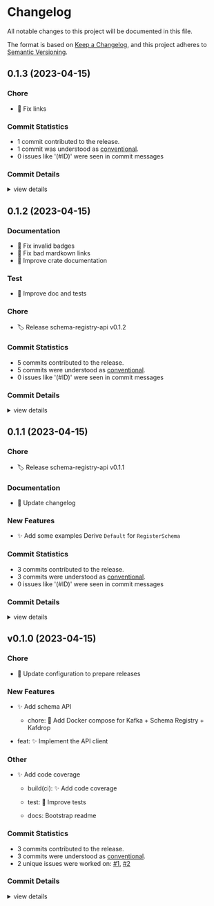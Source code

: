 # Changelog

All notable changes to this project will be documented in this file.

The format is based on [Keep a Changelog](https://keepachangelog.com/en/1.0.0/),
and this project adheres to [Semantic Versioning](https://semver.org/spec/v2.0.0.html).

## 0.1.3 (2023-04-15)

### Chore

 - <csr-id-f72a149825923327b4679d602e3113e44bce9477/> 🐛 Fix links

### Commit Statistics

<csr-read-only-do-not-edit/>

 - 1 commit contributed to the release.
 - 1 commit was understood as [conventional](https://www.conventionalcommits.org).
 - 0 issues like '(#ID)' were seen in commit messages

### Commit Details

<csr-read-only-do-not-edit/>

<details><summary>view details</summary>

 * **Uncategorized**
    - 🐛 Fix links ([`f72a149`](https://github.com/ilaborie/schema-registry-cli/commit/f72a149825923327b4679d602e3113e44bce9477))
</details>

## 0.1.2 (2023-04-15)

<csr-id-546006e723adb1bc3a73d989ec3b166d6fe5af07/>

### Documentation

 - <csr-id-4460f7fd1ceffdb764b2095ccb7615b1326b35ef/> 🐛 Fix invalid badges
 - <csr-id-485a20526eeaf00c681d1bd50310559141f3bbe5/> 🐛 Fix bad mardkown links
 - <csr-id-01f291f5c5241db1cb3df2953377b6041a54bbf3/> 📄 Improve crate documentation

### Test

 - <csr-id-546006e723adb1bc3a73d989ec3b166d6fe5af07/> 🧪 Improve doc and tests

### Chore

 - <csr-id-97a400797eafc4f3cc280fe08f6e12fdfa7a088f/> 🏷️ Release schema-registry-api v0.1.2

### Commit Statistics

<csr-read-only-do-not-edit/>

 - 5 commits contributed to the release.
 - 5 commits were understood as [conventional](https://www.conventionalcommits.org).
 - 0 issues like '(#ID)' were seen in commit messages

### Commit Details

<csr-read-only-do-not-edit/>

<details><summary>view details</summary>

 * **Uncategorized**
    - 🏷️ Release schema-registry-api v0.1.2 ([`97a4007`](https://github.com/ilaborie/schema-registry-cli/commit/97a400797eafc4f3cc280fe08f6e12fdfa7a088f))
    - 🐛 Fix invalid badges ([`4460f7f`](https://github.com/ilaborie/schema-registry-cli/commit/4460f7fd1ceffdb764b2095ccb7615b1326b35ef))
    - 🐛 Fix bad mardkown links ([`485a205`](https://github.com/ilaborie/schema-registry-cli/commit/485a20526eeaf00c681d1bd50310559141f3bbe5))
    - 🧪 Improve doc and tests ([`546006e`](https://github.com/ilaborie/schema-registry-cli/commit/546006e723adb1bc3a73d989ec3b166d6fe5af07))
    - 📄 Improve crate documentation ([`01f291f`](https://github.com/ilaborie/schema-registry-cli/commit/01f291f5c5241db1cb3df2953377b6041a54bbf3))
</details>

## 0.1.1 (2023-04-15)

<csr-id-55b5754c5baae15d6e80aa8daee0afe28787fa21/>

### Chore

 - <csr-id-55b5754c5baae15d6e80aa8daee0afe28787fa21/> 🏷️ Release schema-registry-api v0.1.1

### Documentation

 - <csr-id-b4b319780dfb11f861fcbd5c84c3d2d44794a0e9/> 📄 Update changelog

### New Features

 - <csr-id-d0ac9d29f3b2be482e3ca03e16b35e3fc859c621/> ✨ Add some examples
   Derive `Default` for `RegisterSchema`

### Commit Statistics

<csr-read-only-do-not-edit/>

 - 3 commits contributed to the release.
 - 3 commits were understood as [conventional](https://www.conventionalcommits.org).
 - 0 issues like '(#ID)' were seen in commit messages

### Commit Details

<csr-read-only-do-not-edit/>

<details><summary>view details</summary>

 * **Uncategorized**
    - 🏷️ Release schema-registry-api v0.1.1 ([`55b5754`](https://github.com/ilaborie/schema-registry-cli/commit/55b5754c5baae15d6e80aa8daee0afe28787fa21))
    - 📄 Update changelog ([`b4b3197`](https://github.com/ilaborie/schema-registry-cli/commit/b4b319780dfb11f861fcbd5c84c3d2d44794a0e9))
    - ✨ Add some examples ([`d0ac9d2`](https://github.com/ilaborie/schema-registry-cli/commit/d0ac9d29f3b2be482e3ca03e16b35e3fc859c621))
</details>

## v0.1.0 (2023-04-15)

<csr-id-1dfc85e6c852b20950120cafe97980a20b7e505b/>
<csr-id-80846967e170f7c18f4a429335f4d17b3777aba2/>

### Chore

 - <csr-id-1dfc85e6c852b20950120cafe97980a20b7e505b/> 🔧 Update configuration to prepare releases

### New Features

 - <csr-id-964296a8e92bd289f0230350d89de80c857038c7/> ✨ Add schema API
   * chore: 🐳 Add Docker compose for Kafka + Schema Registry + Kafdrop
* feat: ✨ Implement the API client

### Other

 - <csr-id-80846967e170f7c18f4a429335f4d17b3777aba2/> ✨ Add code coverage
   * build(ci): ✨ Add code coverage
   
   * test: 🧪 Improve tests
   
   * docs: Bootstrap readme

### Commit Statistics

<csr-read-only-do-not-edit/>

 - 3 commits contributed to the release.
 - 3 commits were understood as [conventional](https://www.conventionalcommits.org).
 - 2 unique issues were worked on: [#1](https://github.com/ilaborie/schema-registry-cli/issues/1), [#2](https://github.com/ilaborie/schema-registry-cli/issues/2)

### Commit Details

<csr-read-only-do-not-edit/>

<details><summary>view details</summary>

 * **[#1](https://github.com/ilaborie/schema-registry-cli/issues/1)**
    - ✨ Add schema API ([`964296a`](https://github.com/ilaborie/schema-registry-cli/commit/964296a8e92bd289f0230350d89de80c857038c7))
 * **[#2](https://github.com/ilaborie/schema-registry-cli/issues/2)**
    - ✨ Add code coverage ([`8084696`](https://github.com/ilaborie/schema-registry-cli/commit/80846967e170f7c18f4a429335f4d17b3777aba2))
 * **Uncategorized**
    - 🔧 Update configuration to prepare releases ([`1dfc85e`](https://github.com/ilaborie/schema-registry-cli/commit/1dfc85e6c852b20950120cafe97980a20b7e505b))
</details>

